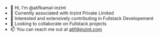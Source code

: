 - 👋 Hi, I’m @atifkamal-inzint
- 🌱 Currently associated with Inzint Private Limited
- 👀 Interested and extensively contributing in Fullstack Developement
- 💞️ Looking to collaborate on Fullstack projects
- 📫 You can reach me out at atif@inzint.com

<!---
atifkamal-inzint/atifkamal-inzint is a ✨ special ✨ repository because its `README.md` (this file) appears on your GitHub profile.
You can click the Preview link to take a look at your changes.
--->
